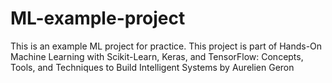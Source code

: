 # ML-example-project
This is an example ML project for practice. This project is part of Hands-On Machine Learning with Scikit-Learn, Keras, and TensorFlow: Concepts, Tools, and Techniques to Build Intelligent Systems by Aurelien Geron
